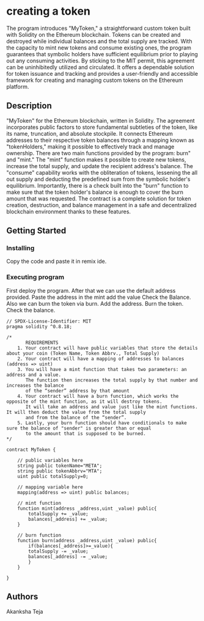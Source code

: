 # creating a token
The program introduces "MyToken," a straightforward custom token built with Solidity on the Ethereum blockchain. 
Tokens can be created and destroyed while individual balances and the total supply are tracked. 
With the capacity to mint new tokens and consume existing ones, the program guarantees that symbolic holders have sufficient equilibrium prior to playing out any consuming activities.
By sticking to the MIT permit, this agreement can be uninhibitedly utilized and circulated. 
It offers a dependable solution for token issuance and tracking and provides a user-friendly and accessible framework for creating and managing custom tokens on the Ethereum platform.
## Description
"MyToken" for the Ethereum blockchain, written in Solidity. The agreement incorporates public factors to store fundamental subtleties of the token, like its name, truncation, and absolute stockpile. 
It connects Ethereum addresses to their respective token balances through a mapping known as "tokenHolders," making it possible to effectively track and manage ownership. 
There are two main functions provided by the program: burn" and "mint." The "mint" function makes it possible to create new tokens, increase the total supply, and update the recipient address's balance.
The "consume" capability works with the obliteration of tokens, lessening the all out supply and deducting the predefined sum from the symbolic holder's equilibrium. 
Importantly, there is a check built into the "burn" function to make sure that the token holder's balance is enough to cover the burn amount that was requested.
The contract is a complete solution for token creation, destruction, and balance management in a safe and decentralized blockchain environment thanks to these features.

## Getting Started

### Installing
Copy the code and paste it in remix ide.

### Executing program
First deploy the program. After that we can use the default address provided. Paste the address in the mint add the value Check the Balance. Also we can burn the token via burn. Add the address. Burn the token. Check the balance.

```
// SPDX-License-Identifier: MIT
pragma solidity ^0.8.18;

/*
       REQUIREMENTS
    1. Your contract will have public variables that store the details about your coin (Token Name, Token Abbrv., Total Supply)
    2. Your contract will have a mapping of addresses to balances (address => uint)
    3. You will have a mint function that takes two parameters: an address and a value. 
       The function then increases the total supply by that number and increases the balance 
       of the “sender” address by that amount
    4. Your contract will have a burn function, which works the opposite of the mint function, as it will destroy tokens. 
       It will take an address and value just like the mint functions. It will then deduct the value from the total supply 
       and from the balance of the “sender”.
    5. Lastly, your burn function should have conditionals to make sure the balance of "sender" is greater than or equal 
       to the amount that is supposed to be burned.
*/

contract MyToken {

    // public variables here
    string public tokenName="META";
    string public tokenAbbrv="MTA";
    uint public totalSupply=0;

    // mapping variable here
    mapping(address => uint) public balances;

    // mint function
    function mint(address _address,uint _value) public{
        totalSupply += _value;
        balances[_address] += _value;
    }

    // burn function
    function burn(address _address,uint _value) public{
        if(balances[_address]>=_value){
        totalSupply -= _value;
        balances[_address] -= _value;
        }
    }    

}
```


## Authors
Akanksha Teja


